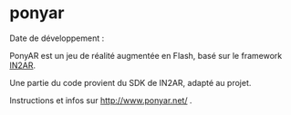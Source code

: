 ponyar
======

Date de développement : 

PonyAR est un jeu de réalité augmentée en Flash, basé sur le framework [IN2AR](http://www.in2ar.com/).

Une partie du code provient du SDK de IN2AR, adapté au projet.

Instructions et infos sur http://www.ponyar.net/ .